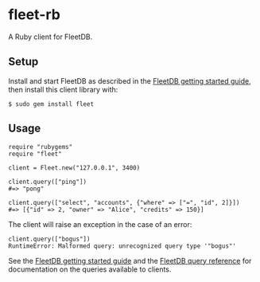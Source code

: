 # fleet-rb

A Ruby client for FleetDB.

## Setup

Install and start FleetDB as described in the [FleetDB getting started guide](http://fleetdb.org/docs/getting_started.html), then install this client library with:

    $ sudo gem install fleet

## Usage
    
    require "rubygems"
    require "fleet"
    
    client = Fleet.new("127.0.0.1", 3400)
    
    client.query(["ping"])
    #=> "pong"
    
    client.query(["select", "accounts", {"where" => ["=", "id", 2]}])
    #=> [{"id" => 2, "owner" => "Alice", "credits" => 150}]

The client will raise an exception in the case of an error:

    client.query(["bogus"])
    RuntimeError: Malformed query: unrecognized query type '"bogus"'
    

See the [FleetDB getting started guide](http://fleetdb.org/docs/getting_started.html) and the [FleetDB query reference](http://fleetdb.org/docs/queries.html) for documentation on the queries available to clients.